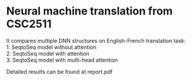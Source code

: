 # Neural machine translation from CSC2511 

It compares multiple DNN structures on English-French translation task:
<br> 1. SeqtoSeq model without attention
<br> 2. SeqtoSeq model with attention
<br> 3. SeqtoSeq model with multi-head attention

Detailed results can be found at report.pdf
